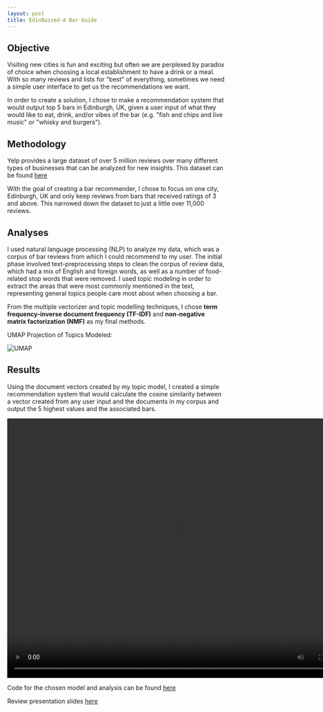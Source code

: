 ```yaml
---
layout: post
title: EdinBuzzed-A Bar Guide 
---
```


<h2>Objective</h2>
Visiting new cities is fun and exciting but often we are perplexed by paradox of choice when choosing a local establishment to have a drink or a meal. With so many reviews and lists for "best" of everything, sometimes we need a simple user interface to get us the recommendations we want. 

In order to create a solution, I chose to make a recommendation system that would output top 5 bars in Edinburgh, UK, given a user input of what they would like to eat, drink, and/or vibes of the bar (e.g. "fish and chips and live music" or "whisky and burgers"). 

<h2>Methodology</h2>
Yelp provides a large dataset of over 5 million reviews over many different types of businesses that can be analyzed for new insights. This dataset can be found <a href="https://www.yelp.com/dataset">here</a> 

With the goal of creating a bar recommender, I chose to focus on one city, Edinburgh, UK and only keep reviews from bars that received ratings of 3 and above. This narrowed down the dataset to just a little over 11,000 reviews. 

<h2>Analyses</h2>
I used natural language processing (NLP) to analyze my data, which was a corpus of bar reviews from which I could recommend to my user. The initial phase involved text-preprocessing steps to clean the corpus of review data, which had a mix of English and foreign words, as well as a number of food-related stop words that were removed. I used topic modeling in order to extract the areas that were most commonly mentioned in the text, representing general topics people care most about when choosing a bar. 

From the multiple vectorizer and topic modelling techniques, I chose **term frequency-inverse document frequency (TF-IDF)** and **non-negative matrix factorization (NMF)** as my final methods. 

UMAP Projection of Topics Modeled: 

![UMAP]({{sodas32.github.io}}/images/UMAP.png)

<h2>Results</h2>
Using the document vectors created by my topic model, I created a simple recommendation system that would calculate the cosine similarity between a vector created from any user input and the documents in my corpus and output the 5 highest values and the associated bars. 

<video controls="controls" width="800" height="600" 
       name="Video Name" src="{{sodas32.github.io}}/images/Screen.mov"></video>

Code for the chosen model and analysis can be found <a href="https://github.com/sodas32/Metis-Project-4/blob/master/Project4_NLP.ipynb">here</a>

Review presentation slides <a href="https://github.com/sodas32/Metis-Project-4/blob/master/Project4Sonali.pdf">here</a>

